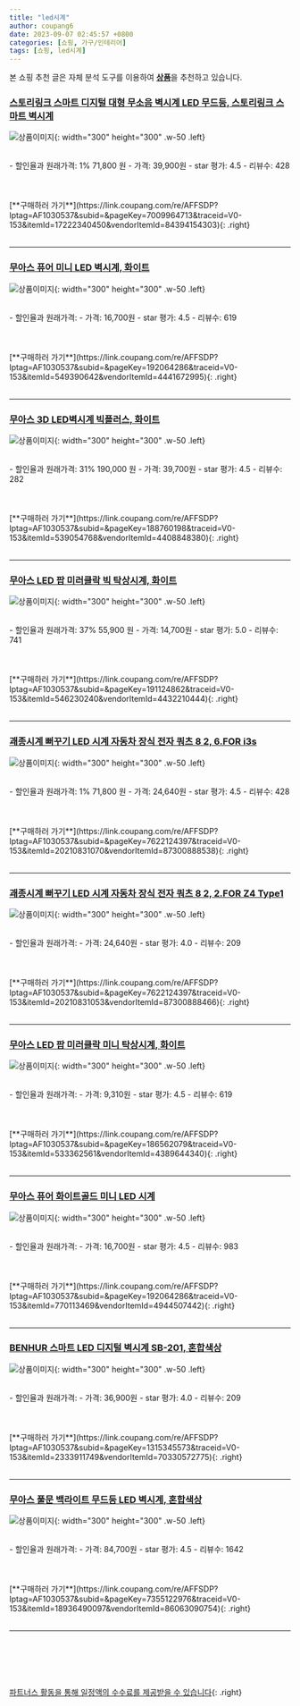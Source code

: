 ```yaml
---
title: "led시계"
author: coupang6
date: 2023-09-07 02:45:57 +0800
categories: [쇼핑, 가구/인테리어]
tags: [쇼핑, led시계]
---
```


본 쇼핑 추천 글은 자체 분석 도구를 이용하여 [**상품**](https://link.coupang.com/a/bao1ui)을 추천하고 있습니다.

### [스토리링크 스마트 디지털 대형 무소음 벽시계 LED 무드등, 스토리링크 스마트 벽시계](https://link.coupang.com/re/AFFSDP?lptag=AF1030537&subid=&pageKey=7009964713&traceid=V0-153&itemId=17222340450&vendorItemId=84394154303)

![상품이미지](https://thumbnail6.coupangcdn.com/thumbnails/remote/230x230ex/image/vendor_inventory/353f/fd48639b02d2d7eaf10fed2822c18f68d6ad53a4b08bd3d62d50051b65f9.jpg){: width="300" height="300" .w-50 .left}


<br>
- 할인율과 원래가격: 1%  71,800   원
- 가격: 39,900원
- star 평가: 4.5
- 리뷰수: 428
<br>
<br>
<br>
<br>
[**구매하러 가기**](https://link.coupang.com/re/AFFSDP?lptag=AF1030537&subid=&pageKey=7009964713&traceid=V0-153&itemId=17222340450&vendorItemId=84394154303){: .right}
<br>
<br>

---

### [무아스 퓨어 미니 LED 벽시계, 화이트](https://link.coupang.com/re/AFFSDP?lptag=AF1030537&subid=&pageKey=192064286&traceid=V0-153&itemId=549390642&vendorItemId=4441672995)

![상품이미지](https://thumbnail6.coupangcdn.com/thumbnails/remote/230x230ex/image/retail/images/64302838726105-91a95e06-d881-4d93-b5d5-362d91a8340c.jpg){: width="300" height="300" .w-50 .left}


<br>
- 할인율과 원래가격: 
- 가격: 16,700원
- star 평가: 4.5
- 리뷰수: 619
<br>
<br>
<br>
<br>
[**구매하러 가기**](https://link.coupang.com/re/AFFSDP?lptag=AF1030537&subid=&pageKey=192064286&traceid=V0-153&itemId=549390642&vendorItemId=4441672995){: .right}
<br>
<br>

---

### [무아스 3D LED벽시계 빅플러스, 화이트](https://link.coupang.com/re/AFFSDP?lptag=AF1030537&subid=&pageKey=188760198&traceid=V0-153&itemId=539054768&vendorItemId=4408848380)

![상품이미지](https://thumbnail8.coupangcdn.com/thumbnails/remote/230x230ex/image/product/image/vendoritem/2019/04/23/4408848380/04afb0cc-cff0-4c51-95c4-6a079f97f1cf.jpg){: width="300" height="300" .w-50 .left}


<br>
- 할인율과 원래가격: 31%  190,000   원
- 가격: 39,700원
- star 평가: 4.5
- 리뷰수: 282
<br>
<br>
<br>
<br>
[**구매하러 가기**](https://link.coupang.com/re/AFFSDP?lptag=AF1030537&subid=&pageKey=188760198&traceid=V0-153&itemId=539054768&vendorItemId=4408848380){: .right}
<br>
<br>

---

### [무아스 LED 팝 미러클락 빅 탁상시계, 화이트](https://link.coupang.com/re/AFFSDP?lptag=AF1030537&subid=&pageKey=191124862&traceid=V0-153&itemId=546230240&vendorItemId=4432210444)

![상품이미지](https://thumbnail8.coupangcdn.com/thumbnails/remote/230x230ex/image/retail/images/3671190004923367-7f300fb7-3c40-409a-9b16-64d8087cf1f4.jpg){: width="300" height="300" .w-50 .left}


<br>
- 할인율과 원래가격: 37%  55,900   원
- 가격: 14,700원
- star 평가: 5.0
- 리뷰수: 741
<br>
<br>
<br>
<br>
[**구매하러 가기**](https://link.coupang.com/re/AFFSDP?lptag=AF1030537&subid=&pageKey=191124862&traceid=V0-153&itemId=546230240&vendorItemId=4432210444){: .right}
<br>
<br>

---

### [괘종시계 뻐꾸기 LED 시계 자동차 장식 전자 쿼츠 8 2, 6.FOR i3s](https://link.coupang.com/re/AFFSDP?lptag=AF1030537&subid=&pageKey=7622124397&traceid=V0-153&itemId=20210831070&vendorItemId=87300888538)

![상품이미지](https://thumbnail9.coupangcdn.com/thumbnails/remote/230x230ex/image/vendor_inventory/fdc8/e068b455ea8b03490df66e706dcb6ba54fa0fe384eab41af0be9287db0b5.jpg){: width="300" height="300" .w-50 .left}


<br>
- 할인율과 원래가격: 1%  71,800   원
- 가격: 24,640원
- star 평가: 4.5
- 리뷰수: 428
<br>
<br>
<br>
<br>
[**구매하러 가기**](https://link.coupang.com/re/AFFSDP?lptag=AF1030537&subid=&pageKey=7622124397&traceid=V0-153&itemId=20210831070&vendorItemId=87300888538){: .right}
<br>
<br>

---

### [괘종시계 뻐꾸기 LED 시계 자동차 장식 전자 쿼츠 8 2, 2.FOR Z4 Type1](https://link.coupang.com/re/AFFSDP?lptag=AF1030537&subid=&pageKey=7622124397&traceid=V0-153&itemId=20210831053&vendorItemId=87300888466)

![상품이미지](https://thumbnail10.coupangcdn.com/thumbnails/remote/230x230ex/image/vendor_inventory/6445/20232a37bb3793cc90ce53f63afd585c5e06292d9d1dfaa91ff911a3e053.jpg){: width="300" height="300" .w-50 .left}


<br>
- 할인율과 원래가격: 
- 가격: 24,640원
- star 평가: 4.0
- 리뷰수: 209
<br>
<br>
<br>
<br>
[**구매하러 가기**](https://link.coupang.com/re/AFFSDP?lptag=AF1030537&subid=&pageKey=7622124397&traceid=V0-153&itemId=20210831053&vendorItemId=87300888466){: .right}
<br>
<br>

---

### [무아스 LED 팝 미러클락 미니 탁상시계, 화이트](https://link.coupang.com/re/AFFSDP?lptag=AF1030537&subid=&pageKey=186562079&traceid=V0-153&itemId=533362561&vendorItemId=4389644340)

![상품이미지](https://thumbnail7.coupangcdn.com/thumbnails/remote/230x230ex/image/retail/images/2019/02/14/23/3/4fbcf2df-5064-436d-98db-8861f13174c1.jpg){: width="300" height="300" .w-50 .left}


<br>
- 할인율과 원래가격: 
- 가격: 9,310원
- star 평가: 4.5
- 리뷰수: 619
<br>
<br>
<br>
<br>
[**구매하러 가기**](https://link.coupang.com/re/AFFSDP?lptag=AF1030537&subid=&pageKey=186562079&traceid=V0-153&itemId=533362561&vendorItemId=4389644340){: .right}
<br>
<br>

---

### [무아스 퓨어 화이트골드 미니 LED 시계](https://link.coupang.com/re/AFFSDP?lptag=AF1030537&subid=&pageKey=192064286&traceid=V0-153&itemId=770113469&vendorItemId=4944507442)

![상품이미지](https://thumbnail6.coupangcdn.com/thumbnails/remote/230x230ex/image/retail/images/2019/06/18/16/9/40a6aab0-81af-40f7-af10-0cdc6e5dc92a.jpg){: width="300" height="300" .w-50 .left}


<br>
- 할인율과 원래가격: 
- 가격: 16,700원
- star 평가: 4.5
- 리뷰수: 983
<br>
<br>
<br>
<br>
[**구매하러 가기**](https://link.coupang.com/re/AFFSDP?lptag=AF1030537&subid=&pageKey=192064286&traceid=V0-153&itemId=770113469&vendorItemId=4944507442){: .right}
<br>
<br>

---

### [BENHUR 스마트 LED 디지털 벽시계 SB-201, 혼합색상](https://link.coupang.com/re/AFFSDP?lptag=AF1030537&subid=&pageKey=1315345573&traceid=V0-153&itemId=2333911749&vendorItemId=70330572775)

![상품이미지](https://thumbnail9.coupangcdn.com/thumbnails/remote/230x230ex/image/retail/images/277282904370750-8bb41672-f3e6-4f2f-b256-a2c18b1014c0.jpg){: width="300" height="300" .w-50 .left}


<br>
- 할인율과 원래가격: 
- 가격: 36,900원
- star 평가: 4.0
- 리뷰수: 209
<br>
<br>
<br>
<br>
[**구매하러 가기**](https://link.coupang.com/re/AFFSDP?lptag=AF1030537&subid=&pageKey=1315345573&traceid=V0-153&itemId=2333911749&vendorItemId=70330572775){: .right}
<br>
<br>

---

### [무아스 풀문 백라이트 무드등 LED 벽시계, 혼합색상](https://link.coupang.com/re/AFFSDP?lptag=AF1030537&subid=&pageKey=7355122976&traceid=V0-153&itemId=18936490097&vendorItemId=86063090754)

![상품이미지](https://thumbnail8.coupangcdn.com/thumbnails/remote/230x230ex/image/retail/images/643175041317851-baa8bb43-333a-498c-8cf5-db5ee27e0bca.jpg){: width="300" height="300" .w-50 .left}


<br>
- 할인율과 원래가격: 
- 가격: 84,700원
- star 평가: 4.5
- 리뷰수: 1642
<br>
<br>
<br>
<br>
[**구매하러 가기**](https://link.coupang.com/re/AFFSDP?lptag=AF1030537&subid=&pageKey=7355122976&traceid=V0-153&itemId=18936490097&vendorItemId=86063090754){: .right}
<br>
<br>

---
<br><br><br><br><br> [파트너스 활동을 통해 일정액의 수수료를 제공받을 수 있습니다](https://link.coupang.com/a/bao1ui){: .right}